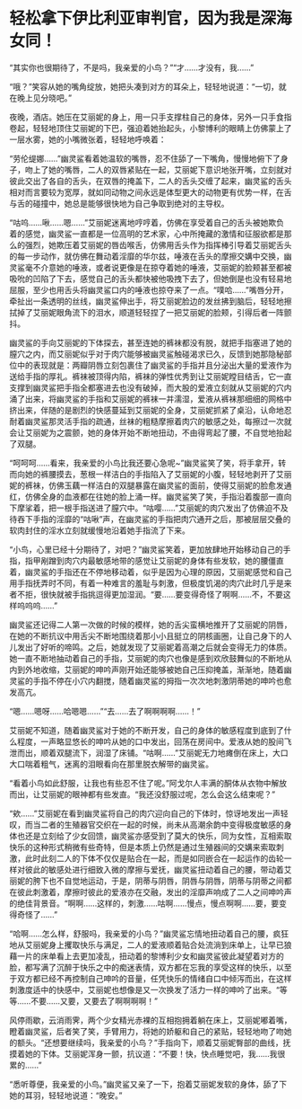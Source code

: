 # 轻松拿下伊比利亚审判官，因为我是深海女同！

“其实你也很期待了，不是吗，我亲爱的小鸟？”“才……才没有，我……”

“哦？”笑容从她的嘴角绽放，她把头凑到对方的耳朵上，轻轻地说道：“一切，就在晚上见分晓吧。”

夜晚，酒店。她压在艾丽妮的身上，用一只手支撑柱自己的身体，另外一只手食指卷起，轻轻地顶住艾丽妮的下巴，强迫着她抬起头，小黎博利的眼睛上仿佛蒙上了一层水雾，她的小嘴微张着，轻轻地呼唤着：

“劳伦缇娜……”幽灵鲨看着她温软的嘴唇，忍不住舔了一下嘴角，慢慢地俯下了身子，吻上了她的嘴唇，二人的双唇紧贴在一起，艾丽妮下意识地张开嘴，立刻就对彼此交出了各自的舌头，在双唇的掩盖下，二人的舌头交缠了起来，幽灵鲨的舌头相对而言要较为宽厚，就如同动物之间永远是体型更大的动物更有优势一样，在舌与舌的碰撞中，她总是能够很快地为自己争取到绝对的主导权。

“咕呜……啾……嗯……”艾丽妮迷离地哼哼着，仿佛在享受着自己的舌头被她欺负着的感觉，幽灵鲨一直都是一位高明的艺术家，心中所掩藏的激情和征服欲都是那么的强烈，她欺压着艾丽妮的唇齿喉舌，仿佛用舌头作为指挥棒引导着艾丽妮舌头的每一步动作，就仿佛在舞动着淫靡的华尔兹，唾液在舌头的摩擦交媾中交换，幽灵鲨毫不介意她的唾液，或者说更像是在掠夺着她的唾液，艾丽妮的脸颊甚至都被吸吮的凹陷了下去，感觉自己的舌头都快被他吸拽下去了，但她倒是也没有轻易地屈服，至少也用舌头将幽灵鲨口内的唾液也掠夺来了一点。“噗哈……”嘴唇分开，牵扯出一条透明的丝线，幽灵鲨伸出手，将艾丽妮脸边的发丝拂到脑后，轻轻地擦拭掉了艾丽妮眼角流下的泪水，顺道轻轻捏了一把艾丽妮的脸颊，引得后者一阵颤抖。

幽灵鲨的手向艾丽妮的下体探去，甚至连她的裤袜都没有脱，就把手指塞进了她的膣穴之内，而艾丽妮似乎对于肉穴能够被幽灵鲨触碰渴求已久，反馈到她那隐秘部位中的表现就是：两瓣阴唇立刻包裹住了幽灵鲨的手指并且分泌出大量的爱液作为送给手指的厚礼。裤袜被顶得内陷，裤袜的弹性优秀到让艾丽妮瞠目结舌，它一直支撑到幽灵鲨把手指全都塞进去也没有破掉，而大股的爱液立刻就从艾丽妮的穴内涌了出来，将幽灵鲨的手指和艾丽妮的裤袜一并濡湿，爱液从裤袜那细细的网格中挤出来，伴随的是剧烈的快感蔓延到艾丽妮的全身，艾丽妮抓紧了桌沿，认命地忍耐着幽灵鲨那灵活手指的疏通，丝袜的粗糙摩擦着肉穴的敏感之处，每擦过一次就会让艾丽妮为之震颤，她的身体开始不断地扭动，不由得弯起了腰，不自觉地抬起了双腿。

“呵呵呵……看来，我亲爱的小鸟比我还要心急呢~”幽灵鲨笑了笑，将手拿开，转而向她的裤腰摸去，葱根一样洁白的手指陷入了艾丽妮的小腹，轻轻地剥开了艾丽妮的裤袜，仿佛玉藕一样洁白的双腿暴露在幽灵鲨的面前，使得艾丽妮的脸愈发通红，仿佛全身的血液都在往她的脸上涌一样。幽灵鲨笑了笑，手指沿着腹部一直向下摩挲着，把一根手指送进了膣穴中。“咕嘤……”艾丽妮的肉穴发出了仿佛迫不及待吞下手指的淫靡的“咕啾”声，在幽灵鲨的手指把肉穴通开之后，那被层层交叠的软肉封住的淫水立刻就缓慢地沿着她手指流了下来。

“小鸟，心里已经十分期待了，对吧？”幽灵鲨笑着，更加放肆地开始移动自己的手指，指甲剐蹭到肉穴内最敏感地带的感觉让艾丽妮的身体有些发软，她的腰僵直着，幽灵鲨的手指还在不停地移动着，似乎是因为心理的原因，艾丽妮感觉和自己用手指抚弄时不同，有着一种难言的羞耻与刺激，但极度饥渴的肉穴此时几乎是来者不拒，很快就被手指挑逗得更加湿润。“要……要变得奇怪了啊啊……不，不要这样呜呜呜……”

幽灵鲨还记得二人第一次做的时候的模样，她的舌尖蛮横地推开了艾丽妮的阴唇，在她的不断抗议中用舌尖不断地围绕着那小小且挺立的阴核画圈，让自己身下的人儿发出了好听的啼鸣。之后，她就发现了艾丽妮着高潮之后就会变得无力的体质。她一直不断地抽动着自己的手指，艾丽妮的肉穴也像是感到欢欣鼓舞似的不断地从内到外地收缩，艾丽妮的呻吟声刚开始还能够被她自己压抑掩盖，渐渐地，随着幽灵鲨的手指不停在小穴内翻搅，随着幽灵鲨的拇指一次次地刺激阴蒂她的呻吟也愈发高亢。

“嗯……嗯呀……哈嗯嗯……”“去……去了啊啊啊啊……！”

艾丽妮不知道，随着幽灵鲨对于她的不断开发，自己的身体的敏感程度到底到了什么程度，一声略显悠长的呻吟从她的口中发出，回荡在房间中。爱液从她的股间飞泄而出，顺着双腿流下，润湿了床铺。“咕啊……”艾丽妮无力地瘫倒在床上，大口大口喘着粗气，迷离的泪眼看向在那里脱衣解带的幽灵鲨。

“看着小鸟如此舒服，让我也有些忍不住了呢。”阿戈尔人丰满的酮体从衣物中解放而出，让艾丽妮的眼神都有些发直。“我还没舒服过呢，怎么会这么结束呢？”

“欸……”艾丽妮在看到幽灵鲨将自己的肉穴迎向自己的下体时，惊讶地发出一声轻叹，而当二者的生殖器官交织在一起的时候，尚未从高潮余韵中变得极度敏感的身体也还是立刻给了少女回馈，幽灵鲨亦感受到了莫大的快乐，同为女性，互相索取快乐的这种形式稍微有些奇特，但是本质上仍然是通过生殖器间的交媾来索取刺激，此时此刻二人的下体不仅仅是贴合在一起，而是如同嵌合在一起运作的齿轮一样对彼此的敏感处进行细致入微的摩擦与爱抚，幽灵鲨扭动着自己的腰，带动着艾丽妮的胯下也不自觉地运动，于是，阴蒂与阴唇，阴唇与阴唇，阴蒂与阴蒂之间都在彼此刺激着，摩擦时彼此的爱液亦在交融，发出的淫靡声响成了二人之间呻吟声的绝佳背景音。“啊啊……这样的，刺激……咕啊……慢点，慢点啊啊……要，要变得奇怪了……”

“哈啊……怎么样，舒服吗，我亲爱的小鸟？”幽灵鲨忘情地扭动着自己的腰，疯狂地从艾丽妮身上攫取快乐与满足，二人的爱液顺着贴合处流淌到床单上，让早已狼藉一片的床单看上去更加凌乱，扭动着的黎博利少女和幽灵鲨彼此凝望着对方的脸，都写满了沉醉于快乐之中的痴迷表情，双方都在忘我的享受这样的快乐，以至于双方都已经不再控制自己呻吟的音量，任凭快乐的情绪自口中倾泻而出，在这样刺激度适中的快感中，艾丽妮也想像是又一次换发了活力一样的呻吟了出来。“等等……不要……又要，又要去了啊啊啊啊！”

风停雨歇，云消雨霁，两个少女精光赤裸的互相抱拥着躺在床上，艾丽妮嘟着嘴，瞪着幽灵鲨，后者笑了笑，手臂用力，将她的娇躯和自己的紧贴，轻轻地吻了吻她的额头。“还想要继续吗，我亲爱的小鸟？”手指向下，顺着艾丽妮臀部的曲线，抚摸着她的下体。艾丽妮浑身一颤，抗议道：“不要！快，快点睡觉吧，我……我很累的……”

“悉听尊便，我亲爱的小鸟。”幽灵鲨又亲了一下，抱着艾丽妮发软的身体，舔了下她的耳羽，轻轻地说道：“晚安。”


